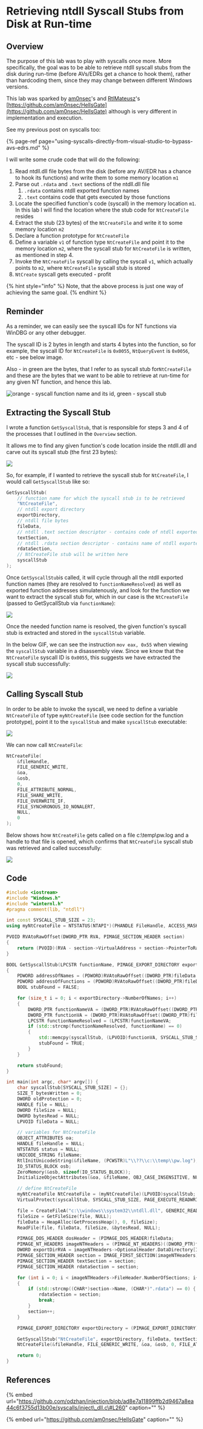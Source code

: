# Retrieving ntdll Syscall Stubs from Disk at Run-time

## Overview

The purpose of this lab was to play with syscalls once more. More specifically, the goal was to be able to retrieve ntdll syscall stubs from the disk during run-time \(before AVs/EDRs get a chance to hook them\), rather than hardcoding them, since they may change between different Windows versions.

This lab was sparked by [am0nsec](https://twitter.com/am0nsec)'s and [RtlMateusz](https://twitter.com/RtlMateusz)'s  
[https://github.com/am0nsec/HellsGate](https://github.com/am0nsec/HellsGate) although is very different in implementation and execution.

See my previous post on syscalls too:

{% page-ref page="using-syscalls-directly-from-visual-studio-to-bypass-avs-edrs.md" %}

I will write some crude code that will do the following:

1. Read ntdll.dll file bytes from the disk \(before any AV/EDR has a chance to hook its functions\) and write them to some memory location `m1`
2. Parse out `.rdata` and  `.text` sections of the ntdll.dll file
   1. `.rdata` contains ntdll exported function names
   2. `.text` contains code that gets executed by those functions
3. Locate the specified function's code \(syscall\) in the memory location `m1`. In this lab I will find the location where the stub code for `NtCreateFile` resides
4. Extract the stub \(23 bytes\) of the `NtCreateFile` and write it to some memory location `m2`
5. Declare a function prototype for `NtCreateFile`
6. Define a variable `v1` of function type `NtCreateFile` and point it to the memory location `m2`, where the syscall stub for `NtCreateFile` is written, as mentioned in step 4.
7. Invoke the `NtCreateFile` syscall by calling the syscall `v1`, which actually points to `m2`, where `NtCreateFile` syscall stub is stored
8. `NtCreate` syscall gets executed - profit

{% hint style="info" %}
Note, that the above process is just one way of achieving the same goal.
{% endhint %}

## Reminder

As a reminder, we can easily see the syscall IDs for NT functions via WinDBG or any other debugger.

The syscall ID is 2 bytes in length and starts 4 bytes into the function, so for example, the syscall ID for `NtCreateFile` is `0x0055`, `NtQueryEvent` is `0x0056`, etc - see below image.

Also - in green are the bytes, that I refer to as syscall stub for`NtCreateFile` and these are the bytes that we want to be able to retrieve at run-time for any given NT function, and hence this lab.

![orange - syscall function name and its id, green - syscall stub](../../.gitbook/assets/image%20%28586%29.png)

## Extracting the Syscall Stub

I wrote a function `GetSyscallStub`, that is responsible for steps 3 and 4 of the processes that I outlined in the `Overview` section.

It allows me to find any given function's code location inside the ntdll.dll and carve out its syscall stub \(the first 23 bytes\):

![](../../.gitbook/assets/image%20%28565%29.png)

So, for example, if I wanted to retrieve the syscall stub for `NtCreateFile`, I would call `GetSyscallStub` like so:

```cpp
GetSyscallStub(
    // function name for which the syscall stub is to be retrieved
    "NtCreateFile",
    // ntdll export directory 
    exportDirectory, 
    // ntdll file bytes
    fileData, 
    // ntdll .text section descriptor - contains code of ntdll exported functions. Required for locating NtCreateFile syscall stub
    textSection, 
    // ntdll .rdata section descriptor - contains name of ntdll exported functions.
    rdataSection, 
    // NtCreateFile stub will be written here
    syscallStub
);
```

Once `GetSyscallStub`is called, it will cycle through all the ntdll exported function names \(they are resolved to `functionNameResolved`\) as well as exported function addresses simulatenously, and look for the function we want to extract the syscall stub for, which in our case is the `NtCreateFile` \(passed to GetSycallStub via `functionName`\):

![](../../.gitbook/assets/resolving-function-names.gif)

Once the needed function name is resolved, the given function's syscall stub is extracted and stored in the `syscallStub` variable.

In the below GIF, we can see the instruction `mov eax, 0x55` when viewing the `syscallStub` variable in a disassembly view. Since we know that the `NtCreateFile` syscall ID is `0x0055`, this suggests we have extracted the syscall stub successfully:

![](../../.gitbook/assets/syscall-stub-found.gif)

## Calling Syscall Stub

In order to be able to invoke the syscall, we need to define a variable `NtCreateFile` of type `myNtCreateFile` \(see code section for the function prototype\), point it to the `syscallStub` and make `syscallStub` executable:

![](../../.gitbook/assets/image%20%28579%29.png)

We can now call `NtCreateFile`:

```cpp
NtCreateFile(
    &fileHandle, 
    FILE_GENERIC_WRITE, 
    &oa, 
    &osb, 
    0, 
    FILE_ATTRIBUTE_NORMAL, 
    FILE_SHARE_WRITE, 
    FILE_OVERWRITE_IF, 
    FILE_SYNCHRONOUS_IO_NONALERT, 
    NULL,
    0
);
```

Below shows how `NtCreateFile` gets called on a file c:\temp\pw.log and a handle to that file is opened, which confirms that `NtCreateFile` syscall stub was retrieved and called successfully:

![](../../.gitbook/assets/calling-syscall-stub.gif)

## Code

```cpp
#include <iostream>
#include "Windows.h"
#include "winternl.h"
#pragma comment(lib, "ntdll")

int const SYSCALL_STUB_SIZE = 23;
using myNtCreateFile = NTSTATUS(NTAPI*)(PHANDLE FileHandle, ACCESS_MASK DesiredAccess, POBJECT_ATTRIBUTES ObjectAttributes, PIO_STATUS_BLOCK IoStatusBlock, PLARGE_INTEGER AllocationSize, ULONG FileAttributes, ULONG ShareAccess, ULONG CreateDisposition, ULONG CreateOptions, PVOID EaBuffer, ULONG EaLength);

PVOID RVAtoRawOffset(DWORD_PTR RVA, PIMAGE_SECTION_HEADER section)
{
    return (PVOID)(RVA - section->VirtualAddress + section->PointerToRawData);
}

BOOL GetSyscallStub(LPCSTR functionName, PIMAGE_EXPORT_DIRECTORY exportDirectory, LPVOID fileData, PIMAGE_SECTION_HEADER textSection, PIMAGE_SECTION_HEADER rdataSection, LPVOID syscallStub)
{
    PDWORD addressOfNames = (PDWORD)RVAtoRawOffset((DWORD_PTR)fileData + *(&exportDirectory->AddressOfNames), rdataSection);
    PDWORD addressOfFunctions = (PDWORD)RVAtoRawOffset((DWORD_PTR)fileData + *(&exportDirectory->AddressOfFunctions), rdataSection);
    BOOL stubFound = FALSE; 

    for (size_t i = 0; i < exportDirectory->NumberOfNames; i++)
    {
        DWORD_PTR functionNameVA = (DWORD_PTR)RVAtoRawOffset((DWORD_PTR)fileData + addressOfNames[i], rdataSection);
        DWORD_PTR functionVA = (DWORD_PTR)RVAtoRawOffset((DWORD_PTR)fileData + addressOfFunctions[i + 1], textSection);
        LPCSTR functionNameResolved = (LPCSTR)functionNameVA;
        if (std::strcmp(functionNameResolved, functionName) == 0)
        {
            std::memcpy(syscallStub, (LPVOID)functionVA, SYSCALL_STUB_SIZE);
            stubFound = TRUE;
        }
    }

    return stubFound;
}

int main(int argc, char* argv[]) {
    char syscallStub[SYSCALL_STUB_SIZE] = {};
    SIZE_T bytesWritten = 0;
    DWORD oldProtection = 0;
    HANDLE file = NULL;
    DWORD fileSize = NULL;
    DWORD bytesRead = NULL;
    LPVOID fileData = NULL;

    // variables for NtCreateFile
    OBJECT_ATTRIBUTES oa;
    HANDLE fileHandle = NULL;
    NTSTATUS status = NULL;
    UNICODE_STRING fileName;
    RtlInitUnicodeString(&fileName, (PCWSTR)L"\\??\\c:\\temp\\pw.log");
    IO_STATUS_BLOCK osb;
    ZeroMemory(&osb, sizeof(IO_STATUS_BLOCK));
    InitializeObjectAttributes(&oa, &fileName, OBJ_CASE_INSENSITIVE, NULL, NULL);

    // define NtCreateFile
    myNtCreateFile NtCreateFile = (myNtCreateFile)(LPVOID)syscallStub;
    VirtualProtect(syscallStub, SYSCALL_STUB_SIZE, PAGE_EXECUTE_READWRITE, &oldProtection);

    file = CreateFileA("c:\\windows\\system32\\ntdll.dll", GENERIC_READ, FILE_SHARE_READ, NULL, OPEN_EXISTING, FILE_ATTRIBUTE_NORMAL, NULL);
    fileSize = GetFileSize(file, NULL);
    fileData = HeapAlloc(GetProcessHeap(), 0, fileSize);
    ReadFile(file, fileData, fileSize, &bytesRead, NULL);

    PIMAGE_DOS_HEADER dosHeader = (PIMAGE_DOS_HEADER)fileData;
    PIMAGE_NT_HEADERS imageNTHeaders = (PIMAGE_NT_HEADERS)((DWORD_PTR)fileData + dosHeader->e_lfanew);
    DWORD exportDirRVA = imageNTHeaders->OptionalHeader.DataDirectory[IMAGE_DIRECTORY_ENTRY_EXPORT].VirtualAddress;
    PIMAGE_SECTION_HEADER section = IMAGE_FIRST_SECTION(imageNTHeaders);
    PIMAGE_SECTION_HEADER textSection = section;
    PIMAGE_SECTION_HEADER rdataSection = section;

    for (int i = 0; i < imageNTHeaders->FileHeader.NumberOfSections; i++) 
    {
        if (std::strcmp((CHAR*)section->Name, (CHAR*)".rdata") == 0) { 
            rdataSection = section;
            break;
        }
        section++;
    }

    PIMAGE_EXPORT_DIRECTORY exportDirectory = (PIMAGE_EXPORT_DIRECTORY)RVAtoRawOffset((DWORD_PTR)fileData + exportDirRVA, rdataSection);

    GetSyscallStub("NtCreateFile", exportDirectory, fileData, textSection, rdataSection, syscallStub);
    NtCreateFile(&fileHandle, FILE_GENERIC_WRITE, &oa, &osb, 0, FILE_ATTRIBUTE_NORMAL, FILE_SHARE_WRITE, FILE_OVERWRITE_IF, FILE_SYNCHRONOUS_IO_NONALERT, NULL,    0);

    return 0;
}
```

## References

{% embed url="https://github.com/odzhan/injection/blob/ad8e7a11899ffb2d9467a8ea44c6f3755d13b00e/syscalls/inject\_dll.c\#L260" caption="" %}

{% embed url="https://github.com/am0nsec/HellsGate" caption="" %}

